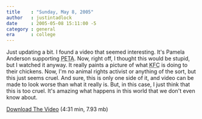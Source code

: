 ```yaml
---
title    : "Sunday, May 8, 2005"
author   : justintadlock
date     : 2005-05-08 15:11:00 -5
category : general
era      : college
---
```


Just updating a bit.  I found a video that seemed interesting.  It's Pamela Anderson supporting <acronym title="People for the Ethical Treatment of Animals"> PETA</acronym>.  Now, right off, I thought this would be stupid, but I watched it anyway.  It really paints a picture of what <acronym title="Kentucky Fried Chicken"> KFC</acronym> is doing to their chickens.  Now, I'm no animal rights activist or anything of the sort, but this just seems cruel. And sure, this is only one side of it, and video can be made to look worse than what it really is.  But, in this case, I just think that this is too cruel.  It's amazing what happens in this world that we don't even know about.

<a href="http://www.dark-autumn.com/downloads/videos/PamAndersonKFC.wmv">Download The Video</a> (4:31 min, 7.93 mb)
